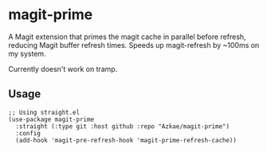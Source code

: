 # magit-prime

A Magit extension that primes the magit cache in parallel before refresh, reducing Magit buffer refresh times.
Speeds up magit-refresh by ~100ms on my system.

Currently doesn't work on tramp.

## Usage

```elisp
;; Using straight.el
(use-package magit-prime
  :straight (:type git :host github :repo "Azkae/magit-prime")
  :config
  (add-hook 'magit-pre-refresh-hook 'magit-prime-refresh-cache))
```
